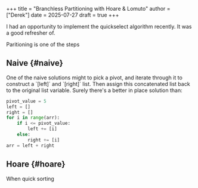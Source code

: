 +++
title = "Branchless Partitioning with Hoare & Lomuto"
author = ["Derek"]
date = 2025-07-27
draft = true
+++

I had an opportunity to implement the quickselect algorithm recently. It was a good refresher of.

Paritioning is one of the steps


## Naive {#naive}

One of the naive solutions might to pick a pivot, and iterate through it to construct a \`[left]\` and \`[right]\` list.
Then assign this concatenated list back to the original list variable. Surely there's a better in place solution than:

```python
pivot_value = 5
left = []
right = []
for i in range(arr):
    if i <= pivot_value:
        left += [i]
    else:
        right += [i]
arr = left + right
```


## Hoare {#hoare}

When quick sorting
